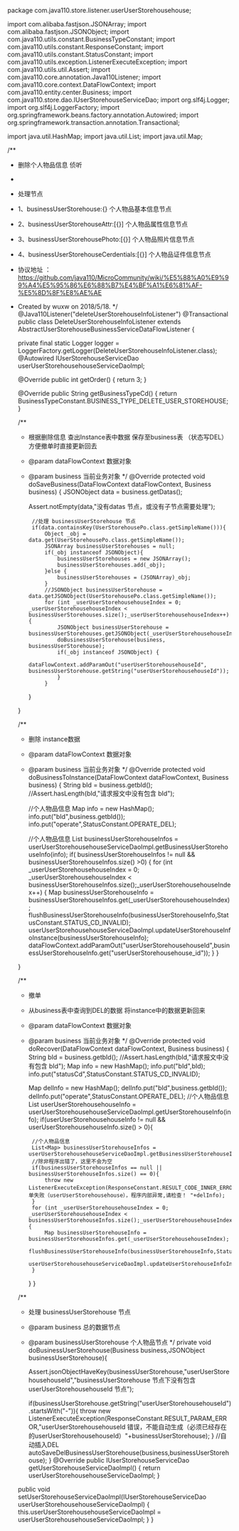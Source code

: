 package com.java110.store.listener.userUserStorehousehouse;

import com.alibaba.fastjson.JSONArray;
import com.alibaba.fastjson.JSONObject;
import com.java110.utils.constant.BusinessTypeConstant;
import com.java110.utils.constant.ResponseConstant;
import com.java110.utils.constant.StatusConstant;
import com.java110.utils.exception.ListenerExecuteException;
import com.java110.utils.util.Assert;
import com.java110.core.annotation.Java110Listener;
import com.java110.core.context.DataFlowContext;
import com.java110.entity.center.Business;
import com.java110.store.dao.IUserStorehouseServiceDao;
import org.slf4j.Logger;
import org.slf4j.LoggerFactory;
import org.springframework.beans.factory.annotation.Autowired;
import org.springframework.transaction.annotation.Transactional;

import java.util.HashMap;
import java.util.List;
import java.util.Map;

/**
 * 删除个人物品信息 侦听
 *
 * 处理节点
 * 1、businessUserStorehouse:{} 个人物品基本信息节点
 * 2、businessUserStorehouseAttr:[{}] 个人物品属性信息节点
 * 3、businessUserStorehousePhoto:[{}] 个人物品照片信息节点
 * 4、businessUserStorehouseCerdentials:[{}] 个人物品证件信息节点
 * 协议地址 ：https://github.com/java110/MicroCommunity/wiki/%E5%88%A0%E9%99%A4%E5%95%86%E6%88%B7%E4%BF%A1%E6%81%AF-%E5%8D%8F%E8%AE%AE
 * Created by wuxw on 2018/5/18.
 */
@Java110Listener("deleteUserStorehouseInfoListener")
@Transactional
public class DeleteUserStorehouseInfoListener extends AbstractUserStorehouseBusinessServiceDataFlowListener {

    private final static Logger logger = LoggerFactory.getLogger(DeleteUserStorehouseInfoListener.class);
    @Autowired
    IUserStorehouseServiceDao userUserStorehousehouseServiceDaoImpl;

    @Override
    public int getOrder() {
        return 3;
    }

    @Override
    public String getBusinessTypeCd() {
        return BusinessTypeConstant.BUSINESS_TYPE_DELETE_USER_STOREHOUSE;
    }

    /**
     * 根据删除信息 查出Instance表中数据 保存至business表 （状态写DEL） 方便撤单时直接更新回去
     * @param dataFlowContext 数据对象
     * @param business 当前业务对象
     */
    @Override
    protected void doSaveBusiness(DataFlowContext dataFlowContext, Business business) {
        JSONObject data = business.getDatas();

        Assert.notEmpty(data,"没有datas 节点，或没有子节点需要处理");

            //处理 businessUserStorehouse 节点
            if(data.containsKey(UserStorehousePo.class.getSimpleName())){
                Object _obj = data.get(UserStorehousePo.class.getSimpleName());
                JSONArray businessUserStorehouses = null;
                if(_obj instanceof JSONObject){
                    businessUserStorehouses = new JSONArray();
                    businessUserStorehouses.add(_obj);
                }else {
                    businessUserStorehouses = (JSONArray)_obj;
                }
                //JSONObject businessUserStorehouse = data.getJSONObject(UserStorehousePo.class.getSimpleName());
                for (int _userUserStorehousehouseIndex = 0; _userUserStorehousehouseIndex < businessUserStorehouses.size();_userUserStorehousehouseIndex++) {
                    JSONObject businessUserStorehouse = businessUserStorehouses.getJSONObject(_userUserStorehousehouseIndex);
                    doBusinessUserStorehouse(business, businessUserStorehouse);
                    if(_obj instanceof JSONObject) {
                        dataFlowContext.addParamOut("userUserStorehousehouseId", businessUserStorehouse.getString("userUserStorehousehouseId"));
                    }
                }

        }


    }

    /**
     * 删除 instance数据
     * @param dataFlowContext 数据对象
     * @param business 当前业务对象
     */
    @Override
    protected void doBusinessToInstance(DataFlowContext dataFlowContext, Business business) {
        String bId = business.getbId();
        //Assert.hasLength(bId,"请求报文中没有包含 bId");

        //个人物品信息
        Map info = new HashMap();
        info.put("bId",business.getbId());
        info.put("operate",StatusConstant.OPERATE_DEL);

        //个人物品信息
        List<Map> businessUserStorehouseInfos = userUserStorehousehouseServiceDaoImpl.getBusinessUserStorehouseInfo(info);
        if( businessUserStorehouseInfos != null && businessUserStorehouseInfos.size() >0) {
            for (int _userUserStorehousehouseIndex = 0; _userUserStorehousehouseIndex < businessUserStorehouseInfos.size();_userUserStorehousehouseIndex++) {
                Map businessUserStorehouseInfo = businessUserStorehouseInfos.get(_userUserStorehousehouseIndex);
                flushBusinessUserStorehouseInfo(businessUserStorehouseInfo,StatusConstant.STATUS_CD_INVALID);
                userUserStorehousehouseServiceDaoImpl.updateUserStorehouseInfoInstance(businessUserStorehouseInfo);
                dataFlowContext.addParamOut("userUserStorehousehouseId",businessUserStorehouseInfo.get("userUserStorehousehouse_id"));
            }
        }

    }

    /**
     * 撤单
     * 从business表中查询到DEL的数据 将instance中的数据更新回来
     * @param dataFlowContext 数据对象
     * @param business 当前业务对象
     */
    @Override
    protected void doRecover(DataFlowContext dataFlowContext, Business business) {
        String bId = business.getbId();
        //Assert.hasLength(bId,"请求报文中没有包含 bId");
        Map info = new HashMap();
        info.put("bId",bId);
        info.put("statusCd",StatusConstant.STATUS_CD_INVALID);

        Map delInfo = new HashMap();
        delInfo.put("bId",business.getbId());
        delInfo.put("operate",StatusConstant.OPERATE_DEL);
        //个人物品信息
        List<Map> userUserStorehousehouseInfo = userUserStorehousehouseServiceDaoImpl.getUserStorehouseInfo(info);
        if(userUserStorehousehouseInfo != null && userUserStorehousehouseInfo.size() > 0){

            //个人物品信息
            List<Map> businessUserStorehouseInfos = userUserStorehousehouseServiceDaoImpl.getBusinessUserStorehouseInfo(delInfo);
            //除非程序出错了，这里不会为空
            if(businessUserStorehouseInfos == null ||  businessUserStorehouseInfos.size() == 0){
                throw new ListenerExecuteException(ResponseConstant.RESULT_CODE_INNER_ERROR,"撤单失败（userUserStorehousehouse），程序内部异常,请检查！ "+delInfo);
            }
            for (int _userUserStorehousehouseIndex = 0; _userUserStorehousehouseIndex < businessUserStorehouseInfos.size();_userUserStorehousehouseIndex++) {
                Map businessUserStorehouseInfo = businessUserStorehouseInfos.get(_userUserStorehousehouseIndex);
                flushBusinessUserStorehouseInfo(businessUserStorehouseInfo,StatusConstant.STATUS_CD_VALID);
                userUserStorehousehouseServiceDaoImpl.updateUserStorehouseInfoInstance(businessUserStorehouseInfo);
            }
        }
    }



    /**
     * 处理 businessUserStorehouse 节点
     * @param business 总的数据节点
     * @param businessUserStorehouse 个人物品节点
     */
    private void doBusinessUserStorehouse(Business business,JSONObject businessUserStorehouse){

        Assert.jsonObjectHaveKey(businessUserStorehouse,"userUserStorehousehouseId","businessUserStorehouse 节点下没有包含 userUserStorehousehouseId 节点");

        if(businessUserStorehouse.getString("userUserStorehousehouseId").startsWith("-")){
            throw new ListenerExecuteException(ResponseConstant.RESULT_PARAM_ERROR,"userUserStorehousehouseId 错误，不能自动生成（必须已经存在的userUserStorehousehouseId）"+businessUserStorehouse);
        }
        //自动插入DEL
        autoSaveDelBusinessUserStorehouse(business,businessUserStorehouse);
    }
    @Override
    public IUserStorehouseServiceDao getUserStorehouseServiceDaoImpl() {
        return userUserStorehousehouseServiceDaoImpl;
    }

    public void setUserStorehouseServiceDaoImpl(IUserStorehouseServiceDao userUserStorehousehouseServiceDaoImpl) {
        this.userUserStorehousehouseServiceDaoImpl = userUserStorehousehouseServiceDaoImpl;
    }
}
